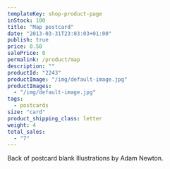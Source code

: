 ```yaml
---
templateKey: shop-product-page
inStock: 100
title: "Map postcard"
date: "2013-03-31T23:03:03+01:00"
publish: true
price: 0.50
salePrice: 0
permalink: /product/map
description: ""
productId: "2243"
productImage: "/img/default-image.jpg"
productImages:
  - "/img/default-image.jpg"
tags:
  - postcards
size: "card"
product_shipping_class: letter
weight: 4
total_sales:
  - "7"
---
```


Back of postcard blank Illustrations by Adam Newton.
